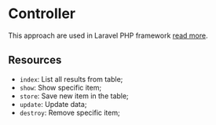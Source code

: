 # Controller

This approach are used in Laravel PHP framework [read more](https://laravel.com/docs/5.8/controllers#resource-controllers).

## Resources

- `index`: List all results from table;
- `show`: Show specific item;
- `store`: Save new item in the table;
- `update`: Update data;
- `destroy`: Remove specific item;
